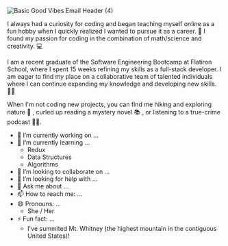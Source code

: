 
![Basic Good Vibes Email Header (4)](https://user-images.githubusercontent.com/86327800/146098392-b6f12234-cc4a-4761-b2f4-31a9cae65b4d.png)



I always had a curiosity for coding and began teaching myself online as a fun hobby when I quickly realized I wanted to pursue it as a career. 🧐 I found my passion for coding in the combination of math/science and creativity. 💻

I am a recent graduate of the Software Engineering Bootcamp at Flatiron School, where I spent 15 weeks refining my skills as a full-stack developer. I am eager to find my place on a collaborative team of talented individuals where I can continue expanding my knowledge and developing new skills. 👩‍💻 

When I'm not coding new projects, you can find me hiking and exploring nature 🥾 , curled up reading a mystery novel 📚 , or listening to a true-crime podcast 🕵️‍♀️.

- 🔭 I’m currently working on ...
- 🌱 I’m currently learning ...
    - Redux
    - Data Structures
    - Algorithms
- 👯 I’m looking to collaborate on ...
- 🤔 I’m looking for help with ...
- 💬 Ask me about ...
- 📫 How to reach me: ...
- 😄 Pronouns: ...
    - She / Her
- ⚡ Fun fact: ...
    - I've summited Mt. Whitney (the highest mountain in the contiguous United States)! 
